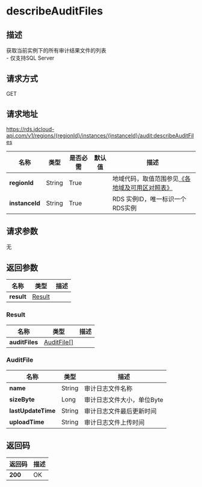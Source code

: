 # describeAuditFiles


## 描述
获取当前实例下的所有审计结果文件的列表<br>- 仅支持SQL Server

## 请求方式
GET

## 请求地址
https://rds.jdcloud-api.com/v1/regions/{regionId}/instances/{instanceId}/audit:describeAuditFiles

|名称|类型|是否必需|默认值|描述|
|---|---|---|---|---|
|**regionId**|String|True| |地域代码，取值范围参见[《各地域及可用区对照表》](../Enum-Definitions/Regions-AZ.md)|
|**instanceId**|String|True| |RDS 实例ID，唯一标识一个RDS实例|

## 请求参数
无


## 返回参数
|名称|类型|描述|
|---|---|---|
|**result**|[Result](#Result)| |

### <a name="Result">Result</a>
|名称|类型|描述|
|---|---|---|
|**auditFiles**|[AuditFile[]](#AuditFile)| |
### <a name="AuditFile">AuditFile</a>
|名称|类型|描述|
|---|---|---|
|**name**|String|审计日志文件名称|
|**sizeByte**|Long|审计日志文件大小，单位Byte|
|**lastUpdateTime**|String|审计日志文件最后更新时间|
|**uploadTime**|String|审计日志文件上传时间|

## 返回码
|返回码|描述|
|---|---|
|**200**|OK|
